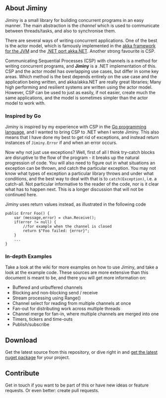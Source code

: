  
## About Jiminy
Jiminy is a small library for building concurrent programs in an easy manner. The main abstraction is the *channel* which is used to communicate between threads/tasks, and also to synchronise them.

There are several ways of writing concurrent applications. One of the best is the actor model, which is famously implemented in the [akka framework for the JVM](http://akka.io) and the [.NET port akka.NET](http://getakka.net). Another strong favourite is CSP.

Communicating Sequential Processes (CSP) with channels is a method for writing concurrent programs, and **Jiminy** is a .NET implementation of this. CSP and the actor model has overlapping use cases, but differ in some key areas. Which method is the best depends entirely on the use case and the application being written, and akka/akka.NET are really great libraries; Many high performing and resilient systems are written using the actor model. However, CSP can be used to just as easily, if not easier, create much the same applications, and the model is sometimes simpler than the actor model to work with.

### Inspired by Go
Jiminy is inspired by my experience with CSP in the [Go programming language](https://golang.org), and I wanted to bring CSP to .NET when I wrote Jiminy. This also means that I have done my best to get rid of exceptions, and instead return instances of `Jiminy.Error` if and when an error occurs.

Now why not just use exceptions? Well, first of all I think try-catch blocks are disruptive to the flow of the program - it breaks up the natural progression of code.
You will also need to figure out in what situations an exception can be thrown, and catch the particular exception. You may not know what types of exception a particular library throws and under what conditions, and the best way to deal with that is to `catch(Exception)`, i.e. a catch-all. Not particular informative to the reader of the code, nor is it clear what has to happen next. This is a longer discussion that will not be continued here.

Jiminy uses return values instead, as illustrated in the following code

	public Error Foo() {
		var (message,error) = chan.Receive();
		if(error != null) {
			//for example when the channel is closed
			return $"Foo failed: {error}";  
		}
		...
	}

### In-depth Examples
Take a look at the wiki for more examples on how to use Jiminy, and take a look at the example code. These sources are more extensive than this document is meant to be, and there you will get more information on:

*	Buffered and unbuffered channels
*	Blocking and non-blocking send / receive
*	Stream processing using Range()
*	Channel select for reading from multiple channels at once
*	Fan-out for distributing work across multiple threads
*	Channel merge for fan-in, where multiple channels are merged into one 
*	Timers, tickers and time-outs
*	Publish/subscribe 

## Download
Get the latest source from this repository, or dive right in and [get the latest nuget package](https://www.nuget.org/packages/Jiminy) for your project.

## Contribute
Get in touch if you want to be part of this or have new ideas or feature requests. Or even better: create pull requests.

